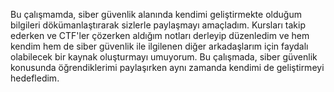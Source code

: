Bu çalışmamda, siber güvenlik alanında kendimi geliştirmekte olduğum bilgileri dökümanlaştırarak sizlerle paylaşmayı amaçladım. Kursları takip ederken ve CTF'ler çözerken aldığım notları derleyip düzenledim ve hem kendim hem de siber güvenlik ile ilgilenen diğer arkadaşlarım için faydalı olabilecek bir kaynak oluşturmayı umuyorum. Bu çalışmada, siber güvenlik konusunda öğrendiklerimi paylaşırken aynı zamanda kendimi de geliştirmeyi hedefledim.
